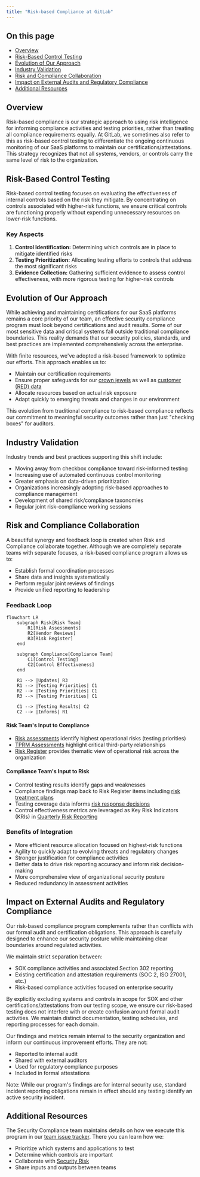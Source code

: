 ```yaml
---
title: "Risk-based Compliance at GitLab"
---
```


## On this page

- [Overview](#overview)
- [Risk-Based Control Testing](#risk-based-control-testing)
- [Evolution of Our Approach](#evolution-of-our-approach)
- [Industry Validation](#industry-validation)
- [Risk and Compliance Collaboration](#risk-and-compliance-collaboration)
- [Impact on External Audits and Regulatory Compliance](#impact-on-external-audits-and-regulatory-compliance)
- [Additional Resources](#additional-resources)

## Overview

Risk-based compliance is our strategic approach to using risk intelligence for informing compliance activities and testing priorities, rather than treating all compliance requirements equally. At GitLab, we sometimes also refer to this as risk-based control testing to differentiate the ongoing continuous monitoring of our SaaS platforms to maintain our certifications/attestations. This strategy recognizes that not all systems, vendors, or controls carry the same level of risk to the organization.

## Risk-Based Control Testing

Risk-based control testing focuses on evaluating the effectiveness of internal controls based on the risk they mitigate. By concentrating on controls associated with higher-risk functions, we ensure critical controls are functioning properly without expending unnecessary resources on lower-risk functions.

### Key Aspects

1. **Control Identification:** Determining which controls are in place to mitigate identified risks
1. **Testing Prioritization:** Allocating testing efforts to controls that address the most significant risks
1. **Evidence Collection:** Gathering sufficient evidence to assess control effectiveness, with more rigorous testing for higher-risk controls

## Evolution of Our Approach

While achieving and maintaining certifications for our SaaS platforms remains a core priority of our team, an effective security compliance program must look beyond certifications and audit results. Some of our most sensitive data and critical systems fall outside traditional compliance boundaries. This reality demands that our security policies, standards, and best practices are implemented comprehensively across the enterprise.

With finite resources, we've adopted a risk-based framework to optimize our efforts. This approach enables us to:

- Maintain our certification requirements
- Ensure proper safeguards for our [crown jewels](https://internal.gitlab.com/handbook/security/security_operations/threat_intelligence/crown-jewels/) as well as [customer (RED) data](/handbook/security/standards/data-classification-standard/#red)
- Allocate resources based on actual risk exposure
- Adapt quickly to emerging threats and changes in our environment

This evolution from traditional compliance to risk-based compliance reflects our commitment to meaningful security outcomes rather than just "checking boxes" for auditors.

## Industry Validation

Industry trends and best practices supporting this shift include:

- Moving away from checkbox compliance toward risk-informed testing
- Increasing use of automated continuous control monitoring
- Greater emphasis on data-driven prioritization
- Organizations increasingly adopting risk-based approaches to compliance management
- Development of shared risk/compliance taxonomies
- Regular joint risk-compliance working sessions

## Risk and Compliance Collaboration

A beautiful synergy and feedback loop is created when Risk and Compliance collaborate together. Although we are completely separate teams with separate focuses, a risk-based compliance program allows us to:

- Establish formal coordination processes
- Share data and insights systematically
- Perform regular joint reviews of findings
- Provide unified reporting to leadership

### Feedback Loop

```mermaid
flowchart LR
    subgraph Risk[Risk Team]
        R1[Risk Assessments]
        R2[Vendor Reviews]
        R3[Risk Register]
    end

    subgraph Compliance[Compliance Team]
        C1[Control Testing]
        C2[Control Effectiveness]
    end

    R1 --> |Updates| R3
    R1 --> |Testing Priorities| C1
    R2 --> |Testing Priorities| C1
    R3 --> |Testing Priorities| C1

    C1 --> |Testing Results| C2
    C2 --> |Informs| R1
```

#### Risk Team's Input to Compliance

- [Risk assessments](/handbook/security/security-assurance/security-risk/storm-program/#risks-identified-during-risk-assessments) identify highest operational risks (testing priorities)
- [TPRM Assessments](/handbook/security/security-assurance/security-risk/third-party-risk-management/#procedures) highlight critical third-party relationships
- [Risk Register](https://gitlab.com/gitlab-com/gl-security/security-assurance/security-risk-team/storm-risk-register/-/issues) provides thematic view of operational risk across the organization

#### Compliance Team's Input to Risk

- Control testing results identify gaps and weaknesses
- Compliance findings map back to Risk Register items including [risk treatment plans](/handbook/security/security-assurance/security-risk/storm-program/#remediate-the-risk)
- Testing coverage data informs [risk response decisions](/handbook/security/security-assurance/security-risk/storm-program/#risk-response)
- Control effectiveness metrics are leveraged as Key Risk Indicators (KRIs) in [Quarterly Risk Reporting](/handbook/security/security-assurance/security-risk/storm-program/#storm-reporting-schedule)

### Benefits of Integration

- More efficient resource allocation focused on highest-risk functions
- Agility to quickly adapt to evolving threats and regulatory changes
- Stronger justification for compliance activities
- Better data to drive risk reporting accuracy and inform risk decision-making
- More comprehensive view of organizational security posture
- Reduced redundancy in assessment activities

## Impact on External Audits and Regulatory Compliance

Our risk-based compliance program complements rather than conflicts with our formal audit and certification obligations. This approach is carefully designed to enhance our security posture while maintaining clear boundaries around regulated activities.

We maintain strict separation between:

- SOX compliance activities and associated Section 302 reporting
- Existing certification and attestation requirements (SOC 2, ISO 27001, etc.)
- Risk-based compliance activities focused on enterprise security

By explicitly excluding systems and controls in scope for SOX and other certifications/attestations from our testing scope, we ensure our risk-based testing does not interfere with or create confusion around formal audit activities. We maintain distinct documentation, testing schedules, and reporting processes for each domain.

Our findings and metrics remain internal to the security organization and inform our continuous improvement efforts. They are not:

- Reported to internal audit
- Shared with external auditors
- Used for regulatory compliance purposes
- Included in formal attestations

Note: While our program's findings are for internal security use, standard incident reporting obligations remain in effect should any testing identify an active security incident.

## Additional Resources

The Security Compliance team maintains details on how we execute this program in our [team issue tracker](https://gitlab.com/gitlab-com/gl-security/security-assurance/security-compliance/team). There you can learn how we:

- Prioritize which systems and applications to test
- Determine which controls are important
- Collaborate with [Security Risk](/handbook/security/security-assurance/security-risk/)
- Share inputs and outputs between teams

